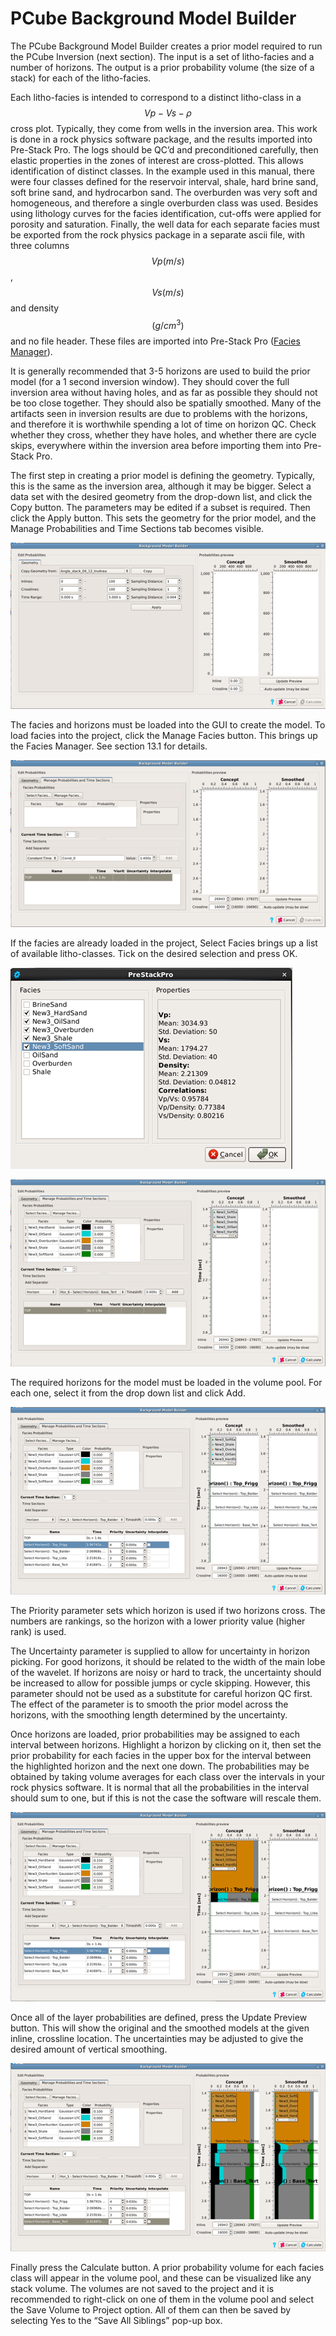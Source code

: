 # PCube Background Model Builder

The PCube Background Model Builder creates a prior model required to run the PCube Inversion \(next section\). The input is a set of litho-facies and a number of horizons. The output is a prior probability volume \(the size of a stack\) for each of the litho-facies.

Each litho-facies is intended to correspond to a distinct litho-class in a $$Vp-Vs-\rho$$ cross plot. Typically, they come from wells in the inversion area. This work is done in a rock physics software package, and the results imported into Pre-Stack Pro. The logs should be QC’d and preconditioned carefully, then elastic properties in the zones of interest are cross-plotted. This allows identification of distinct classes. In the example used in this manual, there were four classes defined for the reservoir interval, shale, hard brine sand, soft brine sand, and hydrocarbon sand. The overburden was very soft and homogeneous, and therefore a single overburden class was used. Besides using lithology curves for the facies identification, cut-offs were applied for porosity and saturation. Finally, the well data for each separate facies must be exported from the rock physics package in a separate ascii file, with three columns $$Vp (m/s)$$, $$Vs (m/s)$$ and density $$(g/cm^3)$$ and no file header. These files are imported into Pre-Stack Pro \([Facies Manager](../../utilities_and_setting/manage_facies.md)\).

It is generally recommended that 3-5 horizons are used to build the prior model \(for a 1 second inversion window\). They should cover the full inversion area without having holes, and as far as possible they should not be too close together. They should also be spatially smoothed. Many of the artifacts seen in inversion results are due to problems with the horizons, and therefore it is worthwhile spending a lot of time on horizon QC. Check whether they cross, whether they have holes, and whether there are cycle skips, everywhere within the inversion area before importing them into Pre-Stack Pro.

The first step in creating a prior model is defining the geometry. Typically, this is the same as the inversion area, although it may be bigger. Select a data set with the desired geometry from the drop-down list, and click the Copy button. The parameters may be edited if a subset is required. Then click the Apply button. This sets the geometry for the prior model, and the Manage Probabilities and Time Sections tab becomes visible.

![](../../.gitbook/assets/005_interpretation.png)

The facies and horizons must be loaded into the GUI to create the model. To load facies into the project, click the Manage Facies button. This brings up the Facies Manager. See section 13.1 for details.

![](../../.gitbook/assets/006_interpretation.png)

If the facies are already loaded in the project, Select Facies brings up a list of available litho-classes. Tick on the desired selection and press OK.

![](../../.gitbook/assets/007_interpretation.png)

![](../../.gitbook/assets/008_interpretation.png)

The required horizons for the model must be loaded in the volume pool. For each one, select it from the drop down list and click Add.

![](../../.gitbook/assets/009_interpretation.png)

The Priority parameter sets which horizon is used if two horizons cross. The numbers are rankings, so the horizon with a lower priority value \(higher rank\) is used.

The Uncertainty parameter is supplied to allow for uncertainty in horizon picking. For good horizons, it should be related to the width of the main lobe of the wavelet. If horizons are noisy or hard to track, the uncertainty should be increased to allow for possible jumps or cycle skipping. However, this parameter should not be used as a substitute for careful horizon QC first. The effect of the parameter is to smooth the prior model across the horizons, with the smoothing length determined by the uncertainty.

Once horizons are loaded, prior probabilities may be assigned to each interval between horizons. Highlight a horizon by clicking on it, then set the prior probability for each facies in the upper box for the interval between the highlighted horizon and the next one down. The probabilities may be obtained by taking volume averages for each class over the intervals in your rock physics software. It is normal that all the probabilities in the interval should sum to one, but if this is not the case the software will rescale them.

![](../../.gitbook/assets/010_interpretation.png)

Once all of the layer probabilities are defined, press the Update Preview button. This will show the original and the smoothed models at the given inline, crossline location. The uncertainties may be adjusted to give the desired amount of vertical smoothing.

![](../../.gitbook/assets/011_interpretation.png)

Finally press the Calculate button. A prior probability volume for each facies class will appear in the volume pool, and these can be visualized like any stack volume. The volumes are not saved to the project and it is recommended to right-click on one of them in the volume pool and select the Save Volume to Project option. All of them can then be saved by selecting Yes to the “Save All Siblings” pop-up box.

